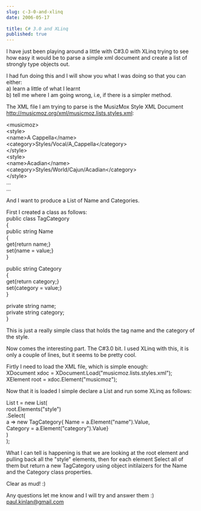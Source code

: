 ```yaml
---
slug: c-3-0-and-xlinq
date: 2006-05-17
 
title: C# 3.0 and XLinq
published: true
---
```

I have just been playing around a little with C#3.0 with XLinq trying to see how easy it would be to parse a simple xml document and create a list of strongly type objects out.<p />I had fun doing this and I will show you what I was doing so that you can either:<br />a) learn a little of what I learnt<br />b) tell me where I am going wrong, i.e, if there is a simpler method.<p />The XML file I am trying to parse is the MusizMox Style XML Document <a href="http://musicmoz.org/xml/musicmoz.lists.styles.xml">http://musicmoz.org/xml/musicmoz.lists.styles.xml</a>:<p />&lt;musicmoz&gt;<br />&lt;style&gt;<br />&lt;name&gt;A Cappella&lt;/name&gt;<br />&lt;category&gt;Styles/Vocal/A_Cappella&lt;/category&gt;<br />&lt;/style&gt;<br />&lt;style&gt;<br />&lt;name&gt;Acadian&lt;/name&gt;<br />&lt;category&gt;Styles/World/Cajun/Acadian&lt;/category&gt;<br />&lt;/style&gt;<br />...<br />...<p />And I want to produce a List of Name and Categories.<p />First I created a class as follows:<br />public class TagCategory<br />{<br />public string Name<br />{<br />get{return name;}<br />set{name = value;}<br />}<p />public string Category<br />{<br />get{return category;}<br />set{category = value;}<br />}<p />private string name;<br />private string category;<br />}<p />This is just a really simple class that holds the tag name and the category of the style.<p />Now comes the interesting part. The C#3.0 bit. I used XLinq with this, it is only a couple of lines, but it seems to be pretty cool.<p />Firtly I need to load the XML file, which is simple enough:<br />XDocument xdoc = XDocument.Load("musicmoz.lists.styles.xml");<br />XElement root = xdoc.Element("musicmoz");<p />Now that it is loaded I simple declare a List and run some XLinq as follows:<p />List t = new List(<br />root.Elements("style")<br />.Select(<br />a =&gt; new TagCategory{ Name = a.Element("name").Value,<br />Category = a.Element("category").Value}<br />)<br />);<p />What I can tell is happening is that we are looking at the root element and pulling back all the "style" elements, then for each element Select all of them but return a new TagCategory using object initilaizers for the Name and the Category class properties.<p />Clear as mud! :)<p />Any questions let me know and I will try and answer them :) <a href="mailto:paul.kinlan@gmail.com">paul.kinlan@gmail.com</a><p />


